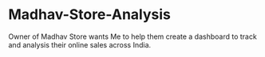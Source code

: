 # Madhav-Store-Analysis
Owner of Madhav Store wants Me to help them create a dashboard to track and analysis their online sales across India.
